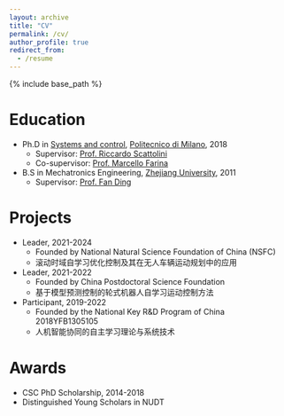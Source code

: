 ```yaml
---
layout: archive
title: "CV"
permalink: /cv/
author_profile: true
redirect_from:
  - /resume
---
```


{% include base_path %}

Education
======
* Ph.D in [Systems and control](https://www.deib.polimi.it/eng/systems-and-control), [Politecnico di Milano](https://www.polimi.it/), 2018
  * Supervisor: [Prof. Riccardo Scattolini](https://scattolini.faculty.polimi.it/)
  * Co-supervisor: [Prof. Marcello Farina](https://farina.faculty.polimi.it/)
* B.S in Mechatronics Engineering, [Zhejiang University](https://www.zju.edu.cn/english/), 2011
  * Supervisor: [Prof. Fan Ding](https://person.zju.edu.cn/index/)  

Projects
======
* Leader, 2021-2024
  * Founded by National Natural Science Foundation of China (NSFC) 
  * 滚动时域自学习优化控制及其在无人车辆运动规划中的应用
* Leader, 2021-2022
  * Founded by China Postdoctoral Science Foundation
  * 基于模型预测控制的轮式机器人自学习运动控制方法
* Participant, 2019-2022
  * Founded by the National Key R&D Program of China 2018YFB1305105
  * 人机智能协同的自主学习理论与系统技术

Awards
======
* CSC PhD Scholarship, 2014-2018
* Distinguished Young Scholars in NUDT
